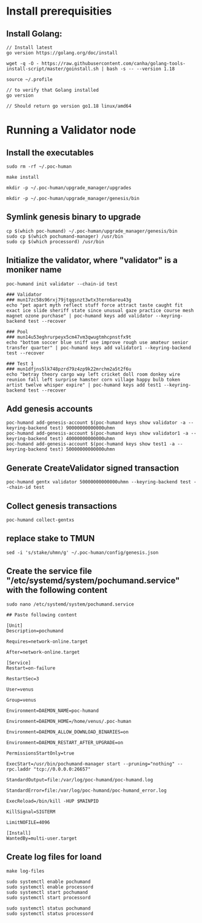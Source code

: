 # Install prerequisities
## Install Golang:

```
// Install latest 
go version https://golang.org/doc/install

wget -q -O - https://raw.githubusercontent.com/canha/golang-tools-install-script/master/goinstall.sh | bash -s -- --version 1.18

source ~/.profile

// to verify that Golang installed
go version

// Should return go version go1.18 linux/amd64
```

# Running a Validator node

## Install the executables
```
sudo rm -rf ~/.poc-human

make install

mkdir -p ~/.poc-human/upgrade_manager/upgrades

mkdir -p ~/.poc-human/upgrade_manager/genesis/bin
```

## Symlink genesis binary to upgrade

```
cp $(which poc-humand) ~/.poc-human/upgrade_manager/genesis/bin
sudo cp $(which pochumand-manager) /usr/bin
sudo cp $(which processord) /usr/bin
```

## Initialize the validator, where "validator" is a moniker name
```
poc-humand init validator --chain-id test

### Validator
### mun17zc58s96rxj79jtqqsnzt3wtx3tern6areu43g
echo "pet apart myth reflect stuff force attract taste caught fit exact ice slide sheriff state since unusual gaze practice course mesh magnet ozone purchase" | poc-humand keys add validator --keyring-backend test --recover

### Pool
### mun14u53eghrurpeyx5cm47vm3qwugtmhcpnstfx9t
echo "bottom soccer blue sniff use improve rough use amateur senior transfer quarter" | poc-humand keys add validator1 --keyring-backend test --recover

### Test 1
### mun1dfjns5lk748pzrd79z4zp9k22mrchm2a5t2f6u
echo "betray theory cargo way left cricket doll room donkey wire reunion fall left surprise hamster corn village happy bulb token artist twelve whisper expire" | poc-humand keys add test1 --keyring-backend test --recover
```

## Add genesis accounts

```
poc-humand add-genesis-account $(poc-humand keys show validator -a --keyring-backend test) 90000000000000uhmn
poc-humand add-genesis-account $(poc-humand keys show validator1 -a --keyring-backend test) 40000000000000uhmn
poc-humand add-genesis-account $(poc-humand keys show test1 -a --keyring-backend test) 50000000000000uhmn
```

## Generate CreateValidator signed transaction
```
poc-humand gentx validator 50000000000000uhmn --keyring-backend test --chain-id test
```

## Collect genesis transactions
```
poc-humand collect-gentxs
```

## replace stake to TMUN

```
sed -i 's/stake/uhmn/g' ~/.poc-human/config/genesis.json
```

## Create the service file "/etc/systemd/system/pochumand.service" with the following content
```
sudo nano /etc/systemd/system/pochumand.service

## Paste following content

[Unit]
Description=pochumand

Requires=network-online.target

After=network-online.target

[Service]
Restart=on-failure

RestartSec=3

User=venus

Group=venus

Environment=DAEMON_NAME=poc-humand

Environment=DAEMON_HOME=/home/venus/.poc-human

Environment=DAEMON_ALLOW_DOWNLOAD_BINARIES=on

Environment=DAEMON_RESTART_AFTER_UPGRADE=on

PermissionsStartOnly=true

ExecStart=/usr/bin/pochumand-manager start --pruning="nothing" --rpc.laddr "tcp://0.0.0.0:26657"

StandardOutput=file:/var/log/poc-humand/poc-humand.log

StandardError=file:/var/log/poc-humand/poc-humand_error.log

ExecReload=/bin/kill -HUP $MAINPID

KillSignal=SIGTERM

LimitNOFILE=4096

[Install]
WantedBy=multi-user.target
```


## Create log files for loand

```
make log-files

sudo systemctl enable pochumand
sudo systemctl enable processord
sudo systemctl start pochumand
sudo systemctl start processord

sudo systemctl status pochumand
sudo systemctl status processord
```
